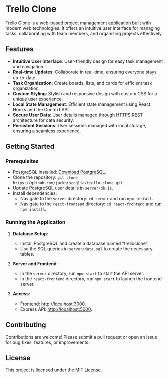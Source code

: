 # Trello Clone

Trello Clone is a web-based project management application built with modern web technologies. It offers an intuitive user interface for managing tasks, collaborating with team members, and organizing projects effectively.

## Features

- **Intuitive User Interface**: User-friendly design for easy task management and navigation.
- **Real-time Updates**: Collaborate in real-time, ensuring everyone stays up-to-date.
- **Task Organization**: Create boards, lists, and cards for efficient task organization.
- **Custom Styling**: Stylish and responsive design with custom CSS for a unique user experience.
- **Local State Management**: Efficient state management using React Hooks and the Context API.
- **Secure User Data**: User details managed through HTTPS REST architecture for data security.
- **Persistent Sessions**: User sessions managed with local storage, ensuring a seamless experience.

## Getting Started

### Prerequisites

- PostgreSQL installed: [Download PostgreSQL](https://www.postgresql.org/download/).
- Clone the repository: `git clone https://github.com/jackbisceglia/trello-clone.git`.
- Update PostgreSQL user details in `server/db.js`.
- Install dependencies:
  - Navigate to the `server` directory: `cd server` and run `npm install`.
  - Navigate to the `react-frontend` directory: `cd react-frontend` and run `npm install`.

### Running the Application

1. **Database Setup**:
   - Install PostgreSQL and create a database named "trelloclone".
   - Use the SQL queries in `server/data.sql` to create the necessary tables.

2. **Server and Frontend**:
   - In the `server` directory, run `npm start` to start the API server.
   - In the `react-frontend` directory, run `npm start` to launch the frontend server.

3. **Access**:
   - Frontend: [http://localhost:3000](http://localhost:3000).
   - Express API: [http://localhost:5000](http://localhost:5000).

## Contributing

Contributions are welcome! Please submit a pull request or open an issue for bug fixes, features, or improvements.

## License

This project is licensed under the [MIT License](LICENSE).

